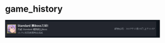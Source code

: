 # game_history

![image](https://github.com/cyb146/game_history/blob/main/image/rabi-ribi-20171219.PNG)
